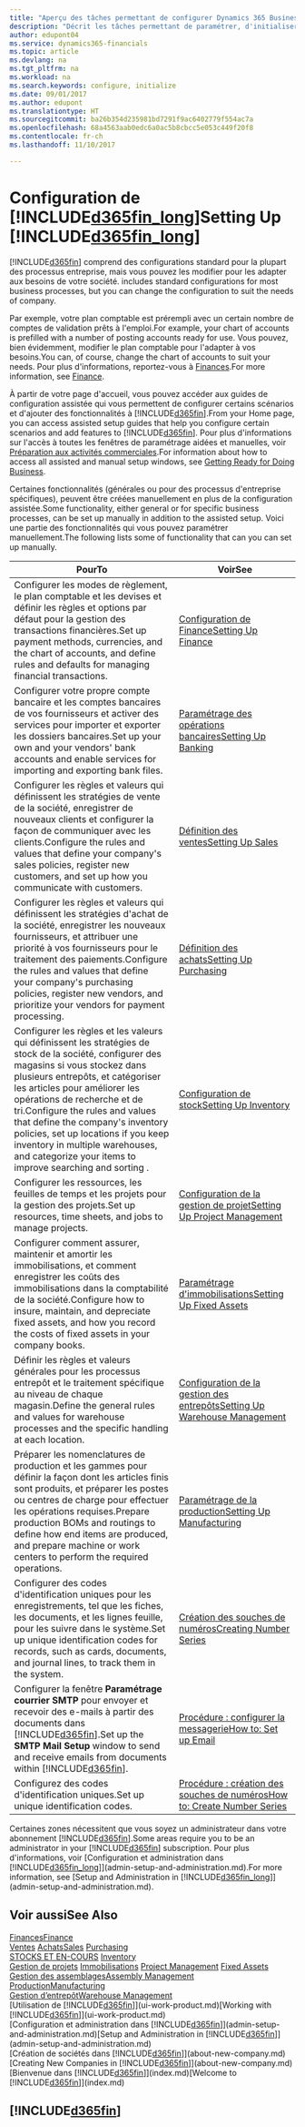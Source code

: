 ```yaml
---
title: "Aperçu des tâches permettant de configurer Dynamics 365 Business edition | Microsoft Docs"
description: "Décrit les tâches permettant de paramétrer, d'initialiser, et de configurer Dynamics 365 Business edition selon vos besoins."
author: edupont04
ms.service: dynamics365-financials
ms.topic: article
ms.devlang: na
ms.tgt_pltfrm: na
ms.workload: na
ms.search.keywords: configure, initialize
ms.date: 09/01/2017
ms.author: edupont
ms.translationtype: HT
ms.sourcegitcommit: ba26b354d235981bd7291f9ac6402779f554ac7a
ms.openlocfilehash: 68a4563aab0edc6a0ac5b8cbcc5e053c449f20f8
ms.contentlocale: fr-ch
ms.lasthandoff: 11/10/2017

---
```

# <a name="setting-up-included365finlongincludesd365finlongmdmd"></a><span data-ttu-id="849af-103">Configuration de [!INCLUDE[d365fin_long](includes/d365fin_long_md.md)]</span><span class="sxs-lookup"><span data-stu-id="849af-103">Setting Up [!INCLUDE[d365fin_long](includes/d365fin_long_md.md)]</span></span>
[!INCLUDE[d365fin](includes/d365fin_md.md)]<span data-ttu-id="849af-104"> comprend des configurations standard pour la plupart des processus entreprise, mais vous pouvez les modifier pour les adapter aux besoins de votre société.</span><span class="sxs-lookup"><span data-stu-id="849af-104"> includes standard configurations for most business processes, but you can change the configuration to suit the needs of company.</span></span>

<span data-ttu-id="849af-105">Par exemple, votre plan comptable est prérempli avec un certain nombre de comptes de validation prêts à l'emploi.</span><span class="sxs-lookup"><span data-stu-id="849af-105">For example, your chart of accounts is prefilled with a number of posting accounts ready for use.</span></span> <span data-ttu-id="849af-106">Vous pouvez, bien évidemment, modifier le plan comptable pour l'adapter à vos besoins.</span><span class="sxs-lookup"><span data-stu-id="849af-106">You can, of course, change the chart of accounts to suit your needs.</span></span> <span data-ttu-id="849af-107">Pour plus d'informations, reportez-vous à [Finances](finance.md).</span><span class="sxs-lookup"><span data-stu-id="849af-107">For more information, see [Finance](finance.md).</span></span>

<span data-ttu-id="849af-108">À partir de votre page d'accueil, vous pouvez accéder aux guides de configuration assistée qui vous permettent de configurer certains scénarios et d'ajouter des fonctionnalités à [!INCLUDE[d365fin](includes/d365fin_md.md)].</span><span class="sxs-lookup"><span data-stu-id="849af-108">From your Home page, you can access assisted setup guides that help you configure certain scenarios and add features to [!INCLUDE[d365fin](includes/d365fin_md.md)].</span></span> <span data-ttu-id="849af-109">Pour plus d'informations sur l'accès à toutes les fenêtres de paramétrage aidées et manuelles, voir [Préparation aux activités commerciales](ui-get-ready-business.md).</span><span class="sxs-lookup"><span data-stu-id="849af-109">For information about how to access all assisted and manual setup windows, see [Getting Ready for Doing Business](ui-get-ready-business.md).</span></span>

<span data-ttu-id="849af-110">Certaines fonctionnalités (générales ou pour des processus d'entreprise spécifiques), peuvent être créées manuellement en plus de la configuration assistée.</span><span class="sxs-lookup"><span data-stu-id="849af-110">Some functionality, either general or for specific business processes, can be set up manually in addition to the assisted setup.</span></span> <span data-ttu-id="849af-111">Voici une partie des fonctionnalités qui vous pouvez paramétrer manuellement.</span><span class="sxs-lookup"><span data-stu-id="849af-111">The following lists some of functionality that can you can set up manually.</span></span>

| <span data-ttu-id="849af-112">Pour</span><span class="sxs-lookup"><span data-stu-id="849af-112">To</span></span> | <span data-ttu-id="849af-113">Voir</span><span class="sxs-lookup"><span data-stu-id="849af-113">See</span></span> |
| --- | --- |
| <span data-ttu-id="849af-114">Configurer les modes de règlement, le plan comptable et les devises et définir les règles et options par défaut pour la gestion des transactions financières.</span><span class="sxs-lookup"><span data-stu-id="849af-114">Set up payment methods, currencies, and the chart of accounts, and define rules and defaults for managing financial transactions.</span></span> |[<span data-ttu-id="849af-115">Configuration de Finance</span><span class="sxs-lookup"><span data-stu-id="849af-115">Setting Up Finance</span></span>](finance-setup-finance.md) |
| <span data-ttu-id="849af-116">Configurer votre propre compte bancaire et les comptes bancaires de vos fournisseurs et activer des services pour importer et exporter les dossiers bancaires.</span><span class="sxs-lookup"><span data-stu-id="849af-116">Set up your own and your vendors' bank accounts and enable services for importing and exporting bank files.</span></span> |[<span data-ttu-id="849af-117">Paramétrage des opérations bancaires</span><span class="sxs-lookup"><span data-stu-id="849af-117">Setting Up Banking</span></span>](bank-setup-banking.md) |
| <span data-ttu-id="849af-118">Configurer les règles et valeurs qui définissent les stratégies de vente de la société, enregistrer de nouveaux clients et configurer la façon de communiquer avec les clients.</span><span class="sxs-lookup"><span data-stu-id="849af-118">Configure the rules and values that define your company's sales policies, register new customers, and set up how you communicate with customers.</span></span> |[<span data-ttu-id="849af-119">Définition des ventes</span><span class="sxs-lookup"><span data-stu-id="849af-119">Setting Up Sales</span></span>](sales-setup-sales.md) |
| <span data-ttu-id="849af-120">Configurer les règles et valeurs qui définissent les stratégies d'achat de la société, enregistrer les nouveaux fournisseurs, et attribuer une priorité à vos fournisseurs pour le traitement des paiements.</span><span class="sxs-lookup"><span data-stu-id="849af-120">Configure the rules and values that define your company's purchasing policies, register new vendors, and prioritize your vendors for payment processing.</span></span> |[<span data-ttu-id="849af-121">Définition des achats</span><span class="sxs-lookup"><span data-stu-id="849af-121">Setting Up Purchasing</span></span>](purchasing-setup-purchasing.md) |
| <span data-ttu-id="849af-122">Configurer les règles et les valeurs qui définissent les stratégies de stock de la société, configurer des magasins si vous stockez dans plusieurs entrepôts, et catégoriser les articles pour améliorer les opérations de recherche et de tri.</span><span class="sxs-lookup"><span data-stu-id="849af-122">Configure the rules and values that define the company's inventory policies, set up locations if you keep inventory in multiple warehouses, and categorize your items to improve searching and sorting .</span></span> |[<span data-ttu-id="849af-123">Configuration de stock</span><span class="sxs-lookup"><span data-stu-id="849af-123">Setting Up Inventory</span></span>](inventory-setup-inventory.md) |
| <span data-ttu-id="849af-124">Configurer les ressources, les feuilles de temps et les projets pour la gestion des projets.</span><span class="sxs-lookup"><span data-stu-id="849af-124">Set up resources, time sheets, and jobs to manage projects.</span></span> |[<span data-ttu-id="849af-125">Configuration de la gestion de projet</span><span class="sxs-lookup"><span data-stu-id="849af-125">Setting Up Project Management</span></span>](projects-setup-projects.md) |
| <span data-ttu-id="849af-126">Configurer comment assurer, maintenir et amortir les immobilisations, et comment enregistrer les coûts des immobilisations dans la comptabilité de la société.</span><span class="sxs-lookup"><span data-stu-id="849af-126">Configure how to insure, maintain, and depreciate fixed assets, and how you record the costs of fixed assets in your company books.</span></span> |[<span data-ttu-id="849af-127">Paramétrage d'immobilisations</span><span class="sxs-lookup"><span data-stu-id="849af-127">Setting Up Fixed Assets</span></span>](fa-setup.md) |
|<span data-ttu-id="849af-128">Définir les règles et valeurs générales pour les processus entrepôt et le traitement spécifique au niveau de chaque magasin.</span><span class="sxs-lookup"><span data-stu-id="849af-128">Define the general rules and values for warehouse processes and the specific handling at each location.</span></span>|[<span data-ttu-id="849af-129">Configuration de la gestion des entrepôts</span><span class="sxs-lookup"><span data-stu-id="849af-129">Setting Up Warehouse Management</span></span>](warehouse-setup-warehouse.md)|
|<span data-ttu-id="849af-130">Préparer les nomenclatures de production et les gammes pour définir la façon dont les articles finis sont produits, et préparer les postes ou centres de charge pour effectuer les opérations requises.</span><span class="sxs-lookup"><span data-stu-id="849af-130">Prepare production BOMs and routings to define how end items are produced, and prepare machine or work centers to perform the required operations.</span></span>|[<span data-ttu-id="849af-131">Paramétrage de la production</span><span class="sxs-lookup"><span data-stu-id="849af-131">Setting Up Manufacturing</span></span>](production-configure-production-processes.md)|
| <span data-ttu-id="849af-132">Configurer des codes d'identification uniques pour les enregistrements, tel que les fiches, les documents, et les lignes feuille, pour les suivre dans le système.</span><span class="sxs-lookup"><span data-stu-id="849af-132">Set up unique identification codes for records, such as cards, documents, and journal lines, to track them in the system.</span></span> |[<span data-ttu-id="849af-133">Création des souches de numéros</span><span class="sxs-lookup"><span data-stu-id="849af-133">Creating Number Series</span></span>](ui-create-number-series.md) |
| <span data-ttu-id="849af-134">Configurer la fenêtre **Paramétrage courrier SMTP** pour envoyer et recevoir des e-mails à partir des documents dans [!INCLUDE[d365fin](includes/d365fin_md.md)].</span><span class="sxs-lookup"><span data-stu-id="849af-134">Set up the **SMTP Mail Setup** window to send and receive emails from documents within [!INCLUDE[d365fin](includes/d365fin_md.md)].</span></span> |[<span data-ttu-id="849af-135">Procédure : configurer la messagerie</span><span class="sxs-lookup"><span data-stu-id="849af-135">How to: Set up Email</span></span>](madeira-how-setup-email.md) |
| <span data-ttu-id="849af-136">Configurez des codes d'identification uniques.</span><span class="sxs-lookup"><span data-stu-id="849af-136">Set up unique identification codes.</span></span> |[<span data-ttu-id="849af-137">Procédure : création des souches de numéros</span><span class="sxs-lookup"><span data-stu-id="849af-137">How to: Create Number Series</span></span>](ui-create-number-series.md) |

<span data-ttu-id="849af-138">Certaines zones nécessitent que vous soyez un administrateur dans votre abonnement [!INCLUDE[d365fin](includes/d365fin_md.md)].</span><span class="sxs-lookup"><span data-stu-id="849af-138">Some areas require you to be an administrator in your [!INCLUDE[d365fin](includes/d365fin_md.md)] subscription.</span></span> <span data-ttu-id="849af-139">Pour plus d'informations, voir [Configuration et administration dans [!INCLUDE[d365fin_long](includes/d365fin_long_md.md)]](admin-setup-and-administration.md).</span><span class="sxs-lookup"><span data-stu-id="849af-139">For more information, see [Setup and Administration in [!INCLUDE[d365fin_long](includes/d365fin_long_md.md)]](admin-setup-and-administration.md).</span></span>  

## <a name="see-also"></a><span data-ttu-id="849af-140">Voir aussi</span><span class="sxs-lookup"><span data-stu-id="849af-140">See Also</span></span>
[<span data-ttu-id="849af-141">Finances</span><span class="sxs-lookup"><span data-stu-id="849af-141">Finance</span></span>](finance.md)  
<span data-ttu-id="849af-142">[Ventes](sales-manage-sales.md)
[Achats](purchasing-manage-purchasing.md)</span><span class="sxs-lookup"><span data-stu-id="849af-142">[Sales](sales-manage-sales.md)
[Purchasing](purchasing-manage-purchasing.md)</span></span>  
<span data-ttu-id="849af-143">[STOCKS ET EN-COURS](inventory-manage-inventory.md)  </span><span class="sxs-lookup"><span data-stu-id="849af-143">[Inventory](inventory-manage-inventory.md)  </span></span>  
<span data-ttu-id="849af-144">[Gestion de projets](projects-manage-projects.md)
[Immobilisations](fa-manage.md)  </span><span class="sxs-lookup"><span data-stu-id="849af-144">[Project Management](projects-manage-projects.md)
[Fixed Assets](fa-manage.md)  </span></span>  
[<span data-ttu-id="849af-145">Gestion des assemblages</span><span class="sxs-lookup"><span data-stu-id="849af-145">Assembly Management</span></span>](assembly-assemble-items.md)  
[<span data-ttu-id="849af-146">Production</span><span class="sxs-lookup"><span data-stu-id="849af-146">Manufacturing</span></span>](production-manage-manufacturing.md)  
[<span data-ttu-id="849af-147">Gestion d’entrepôt</span><span class="sxs-lookup"><span data-stu-id="849af-147">Warehouse Management</span></span>](warehouse-manage-warehouse.md)  
<span data-ttu-id="849af-148">[Utilisation de [!INCLUDE[d365fin](includes/d365fin_md.md)]](ui-work-product.md)</span><span class="sxs-lookup"><span data-stu-id="849af-148">[Working with [!INCLUDE[d365fin](includes/d365fin_md.md)]](ui-work-product.md)</span></span>  
<span data-ttu-id="849af-149">[Configuration et administration dans [!INCLUDE[d365fin](includes/d365fin_md.md)]](admin-setup-and-administration.md)</span><span class="sxs-lookup"><span data-stu-id="849af-149">[Setup and Administration in [!INCLUDE[d365fin](includes/d365fin_md.md)]](admin-setup-and-administration.md)</span></span>  
<span data-ttu-id="849af-150">[Création de sociétés dans [!INCLUDE[d365fin](includes/d365fin_md.md)]](about-new-company.md)</span><span class="sxs-lookup"><span data-stu-id="849af-150">[Creating New Companies in [!INCLUDE[d365fin](includes/d365fin_md.md)]](about-new-company.md)</span></span>  
<span data-ttu-id="849af-151">[Bienvenue dans [!INCLUDE[d365fin](includes/d365fin_md.md)]](index.md)</span><span class="sxs-lookup"><span data-stu-id="849af-151">[Welcome to [!INCLUDE[d365fin](includes/d365fin_md.md)]](index.md)</span></span>  

## [!INCLUDE[d365fin](includes/free_trial_md.md)]


